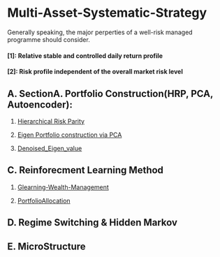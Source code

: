 # Multi-Asset-Systematic-Strategy
Generally speaking, the major perperties of a well-risk managed programme should consider.

#### [1]: Relative stable and controlled daily return profile
#### [2]: Risk profile independent of the overall market risk level

## A. SectionA. Portfolio Construction(HRP, PCA, Autoencoder):
1.  [Hierarchical Risk Parity](https://github.com/michaelsyao/Multi-Asset-Systematic-Strategy/blob/main/SectionA.%20Portfolio%20Construction(HRP%2C%20PCA%2C%20Autoencoder)/01.PF_Hierarchical%20Risk%20Parity.ipynb)

2. [Eigen Portfolio construction via PCA](https://github.com/michaelsyao/Multi-Asset-Systematic-Strategy/blob/main/SectionA.%20Portfolio%20Construction(HRP%2C%20PCA%2C%20Autoencoder)/02.PF_Eigen.PCA.ipynb)

4. [Denoised_Eigen_value](https://github.com/michaelsyao/Portfolio_Construction_Projects/tree/main/ProjectA_PCA.Autoencoder.Denoising/Denoised_Eigen_value/README.md)


## C. Reinforecment Learning Method
1. [Glearning-Wealth-Management](https://github.com/michaelsyao/Portfolio_Construction_Projects/tree/main/ProjectC_ReinforementLearning/Glearning-Wealth-Management.ipynb)

2. [PortfolioAllocation](https://github.com/michaelsyao/Portfolio_Construction_Projects/tree/main/ProjectC_ReinforementLearning/PortfolioAllocation.ipynb)

## D. Regime Switching & Hidden Markov

## E. MicroStructure



